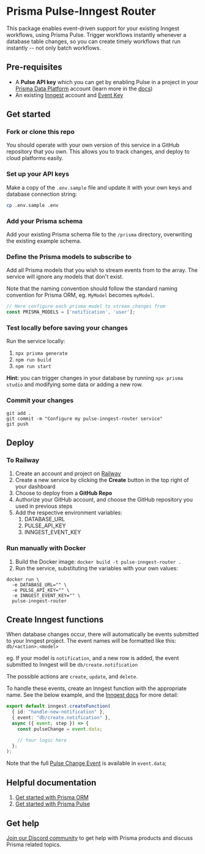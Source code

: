 # Prisma Pulse-Inngest Router

This package enables event-driven support for your existing Inngest workflows,
using Prisma Pulse. Trigger workflows instantly whenever a database table
changes, so you can create timely workflows that run instantly -- not only
batch workflows.

## Pre-requisites

- A **Pulse API key** which you can get by enabling Pulse in a project in your
  [Prisma Data Platform](https://pris.ly/pdp) account (learn more in the
  [docs](https://www.prisma.io/docs/platform/concepts/environments#api-keys))
- An existing [Inngest](https://www.inngest.com) account and
  [Event Key](https://www.inngest.com/docs/events/creating-an-event-key?ref=environment-variables)

## Get started

### Fork or clone this repo

You should operate with your own version of this service in a GitHub repository
that you own. This allows you to track changes, and deploy to cloud platforms
easily.

### Set up your API keys

Make a copy of the `.env.sample` file and update it with your own keys and
database connection string:

```bash
cp .env.sample .env
```

### Add your Prisma schema

Add your existing Prisma schema file to the `/prisma` directory, overwriting
the existing example schema.

### Define the Prisma models to subscribe to

Add all Prisma models that you wish to stream events from to the array. The
service will ignore any models that don't exist.

Note that the naming convention should follow the standard naming convention for
Prisma ORM, eg. `MyModel` becomes `myModel`.

```typescript
// Here configure each prisma model to stream changes from
const PRISMA_MODELS = ['notification', 'user'];
```

### Test locally before saving your changes

Run the service locally:
1. `npx prisma generate`
1. `npm run build`
1. `npm run start`

**Hint:** you can trigger changes in your database by running
`npx prisma studio` and modifying some data or adding a new row.

### Commit your changes

```
git add .
git commit -m "Configure my pulse-inngest-router service"
git push
```

## Deploy

### To Railway

1. Create an account and project on [Railway](https://railway.app/new)
1. Create a new service by clicking the **Create** button in the top right of
your dashboard
1. Choose to deploy from a **GitHub Repo**
1. Authorize your GitHub account, and choose the GitHub repository you used in
previous steps
1. Add the respective environment variables:
    1. DATABASE_URL
    1. PULSE_API_KEY
    1. INNGEST_EVENT_KEY

### Run manually with Docker

1. Build the Docker image: `docker build -t pulse-inngest-router .`
1. Run the service, substituting the variables with your own values:
```
docker run \
  -e DATABASE_URL="" \
  -e PULSE_API_KEY="" \
  -e INNGEST_EVENT_KEY="" \
  pulse-inngest-router
```

## Create Inngest functions

When database changes occur, there will automatically be events submitted to 
your Inngest project. The event names will be formatted like this: `db/<action>.<model>`

eg. If your model is `notification`, and a new row is added, the event submitted
to Inngest will be `db/create.notification`

The possible actions are `create`, `update`, and `delete`.

To handle these events, create an Inngest function with the appropriate name.
See the below example, and the [Inngest docs](https://www.inngest.com/docs/learn/inngest-functions) for more detail:

```typescript
export default inngest.createFunction(
  { id: "handle-new-notification" },
  { event: "db/create.notification" },
  async ({ event, step }) => {
    const pulseChange = event.data;

    // Your logic here
  };
);
```

Note that the full [Pulse Change Event](https://www.prisma.io/docs/pulse/database-events) is available in `event.data`;

## Helpful documentation
1. [Get started with Prisma ORM](https://www.prisma.io/docs/getting-started)
1. [Get started with Prisma Pulse](https://www.prisma.io/docs/pulse)

## Get help

[Join our Discord community](https://discord.gg/KQyTW2H5ca) to get help with
Prisma products and discuss Prisma related topics.